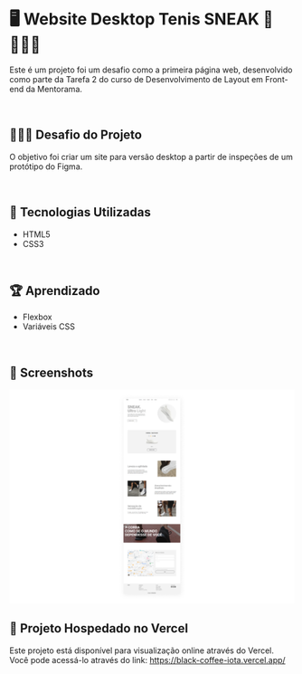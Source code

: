 # 🖥️ Website Desktop Tenis SNEAK 👟🏃🏽‍♂️

Este é um projeto foi um desafio como a primeira página web, desenvolvido como parte da Tarefa 2 do curso de Desenvolvimento de Layout em Front-end da Mentorama. 

<br />

## 👨🏾‍💻 Desafio do Projeto

O objetivo foi criar um site para versão desktop a partir de inspeções de um protótipo do Figma.

<br />

## 🚀 Tecnologias Utilizadas

- HTML5
- CSS3

<br />

## 🏆 Aprendizado 

- Flexbox
- Variáveis CSS

<br />

## 📸 Screenshots
![Captura de tela](./screen/desktop-sneak.png)

## 🔗 Projeto Hospedado no Vercel
Este projeto está disponível para visualização online através do Vercel. <br />
Você pode acessá-lo através do link: https://black-coffee-iota.vercel.app/
